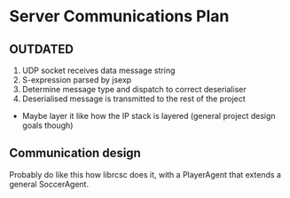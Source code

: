 # Server Communications Plan
## OUTDATED

1. UDP socket receives data message string
2. S-expression parsed by jsexp
3. Determine message type and dispatch to correct deserialiser
4. Deserialised message is transmitted to the rest of the project

- Maybe layer it like how the IP stack is layered (general project design goals though)

## Communication design
Probably do like this how librcsc does it, with a PlayerAgent that extends a general SoccerAgent.